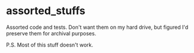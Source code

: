 assorted_stuffs
===============

Assorted code and tests.  Don't want them on my hard drive, but figured I'd preserve them for archival purposes.

P.S. Most of this stuff doesn't work.
